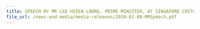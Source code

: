 ```yaml
---
title: SPEECH BY MR LEE HSIEN LOONG, PRIME MINISTER, AT SINGAPORE CUSTOMS 100TH ANNIVERSARY CELEBRATIONS, 08 JANUARY 2010, 11:20 AM AT ORCHID COUNTRY CLUB 
file_url: /news-and-media/media-releases/2010-01-08-MRSpeech.pdf
---
```

